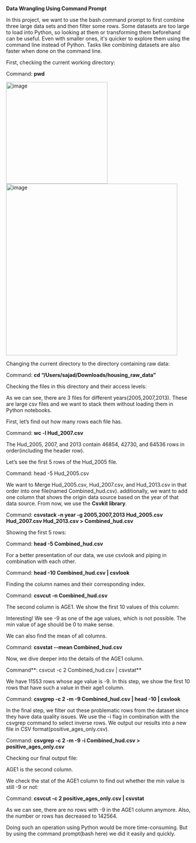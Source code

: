 ﻿**Data Wrangling Using Command Prompt**

In this project, we want to use the bash command prompt to first combine three large data sets and then filter some rows. Some datasets are too large to load into Python, so looking at them or transforming them beforehand can be useful. Even with smaller ones, it's quicker to explore them using the command line instead of Python. Tasks like combining datasets are also faster when done on the command line. 

First, checking the current working directory:

Command: **pwd**

<img width="277" alt="image" src="https://github.com/sajadahmadia/command_prompt_and_git/assets/61582647/c16d0b76-8785-45da-aee0-4304e4f4d1b1">


<img width="468" alt="image" src="https://github.com/sajadahmadia/command_prompt_and_git/assets/61582647/f6b3aaf3-e631-4f7d-a791-983b863febf4">




Changing the current directory to the directory containing raw data:

Command: **cd “/Users/sajad/Downloads/housing\_raw\_data”**

Checking the files in this directory and their access levels:

As we can see, there are 3 files for different years(2005,2007,2013). These are large csv files and we want to stack them without loading them in Python notebooks. 

First, let’s find out how many rows each file has.

Command: **wc -l Hud\_2007.csv**

The Hud\_2005, 2007, and 2013 contain 46854, 42730, and 64536 rows in order(including the header row).

Let’s see the first 5 rows of the Hud\_2005 file. 

Command: head -5 Hud\_2005.csv


We want to Merge Hud\_2005.csv, Hud\_2007.csv, and Hud\_2013.csv in that order into one file(named Combined\_hud.csv). additionally, we want to add one column that shows the origin data source based on the year of that data source. From now, we use the **Csvkit library**. 

Command: **csvstack -n year -g 2005,2007,2013 Hud\_2005.csv Hud\_2007.csv Hud\_2013.csv > Combined\_hud.csv**


Showing the first 5 rows:

Command: **head -5 Combined\_hud.csv**


For a better presentation of our data, we use csvlook and piping in combination with each other. 

Command: **head -10 Combined\_hud.csv | csvlook**


Finding the column names and their corresponding index.

Command: **csvcut -n Combined\_hud.csv**

The second column is AGE1. We show the first 10 values of this column:

Interesting! We see -9 as one of the age values, which is not possible. The min value of age should be 0 to make sense. 

We can also find the mean of all columns.

Command: **csvstat --mean Combined\_hud.csv**

Now, we dive deeper into the details of the AGE1 column.

Command**: csvcut -c 2 Combined\_hud.csv | csvstat**

We have 11553 rows whose age value is -9. In this step, we show the first 10 rows that have such a value in their age1 column.

Command: **csvgrep -c 2 -m -9 Combined\_hud.csv | head -10 | csvlook**


In the final step, we filter out these problematic rows from the dataset since they have data quality issues.  We use the -i flag in combination with the csvgrep command to select inverse rows. We output our results into a new file in CSV format(positive\_ages\_only.csv). 

Command: **csvgrep -c 2 -m -9 -i Combined\_hud.csv > positive\_ages\_only.csv**


Checking our final output file:

AGE1 is the second column.

We check the stat of the AGE1 column to find out whether the min value is still -9 or not:

Command: **csvcut -c 2 positive\_ages\_only.csv | csvstat**


As we can see, there are no rows with -9 in the AGE1 column anymore. Also, the number or rows has decreased to 142564. 

Doing such an operation using Python would be more time-consuming. But by using the command prompt(bash here) we did it easily and quickly. 


